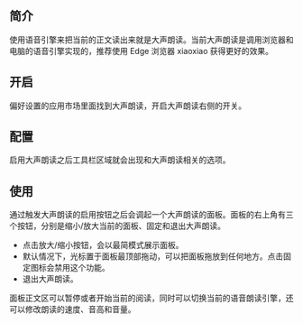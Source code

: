 简介
--

使用语音引擎来把当前的正文读出来就是大声朗读。当前大声朗读是调用浏览器和电脑的语音引擎实现的，推荐使用 Edge 浏览器 xiaoxiao 获得更好的效果。

开启
--

偏好设置的应用市场里面找到大声朗读，开启大声朗读右侧的开关。

配置
--

启用大声朗读之后工具栏区域就会出现和大声朗读相关的选项。

使用
--

通过触发大声朗读的启用按钮之后会调起一个大声朗读的面板。面板的右上角有三个按钮，分别是缩小/放大当前的面板、固定和退出大声朗读。

*   点击放大/缩小按钮，会以最简模式展示面板。
*   默认情况下，光标置于面板最顶部拖动，可以把面板拖放到任何地方。点击固定图标会禁用这个功能。
*   退出大声朗读。

面板正文区可以暂停或者开始当前的阅读，同时可以切换当前的语音朗读引擎，还可以修改朗读的速度、音高和音量。